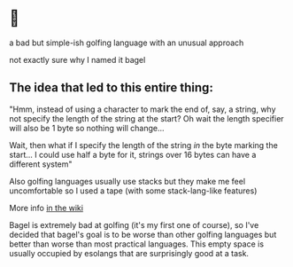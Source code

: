 # 🥯

a bad but simple-ish golfing language with an unusual approach 

not exactly sure why I named it bagel

## The idea that led to this entire thing:
"Hmm, instead of using a character to mark the end of, say, a string, why not specify the length of the string at the start? Oh wait the length specifier will also be 1 byte so nothing will change...

Wait, then what if I specify the length of the string *in* the byte marking the start... I could use half a byte for it, strings over 16 bytes can have a different system"


Also golfing languages usually use stacks but they make me feel uncomfortable so I used a tape (with some stack-lang-like features)

More info [in the wiki](https://github.com/Electogenius/bagel/wiki)

Bagel is extremely bad at golfing (it's my first one of course), so I've decided that bagel's goal is to be worse than other golfing languages but better than worse than most practical languages. This empty space is usually occupied by esolangs that are surprisingly good at a task.
